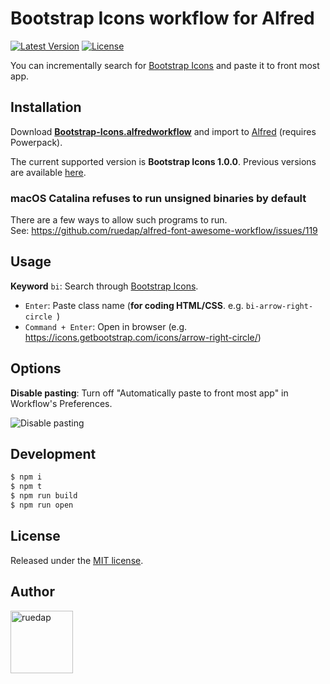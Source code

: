 # Bootstrap Icons workflow for Alfred

[![Latest Version](http://img.shields.io/github/release/ruedap/bootstrap-icons-workflow.svg?style=flat-square)](https://github.com/ruedap/bootstrap-icons-workflow/releases)
[![License](http://img.shields.io/badge/license-MIT-blue.svg?style=flat-square)](http://ruedap.mit-license.org/2015)

You can incrementally search for [Bootstrap Icons](https://icons.getbootstrap.com/) and paste it to front most app.

## Installation

Download **[Bootstrap-Icons.alfredworkflow](https://github.com/ruedap/alfred-bootstrap-icons-workflow/releases)** and import to [Alfred](http://www.alfredapp.com/) (requires Powerpack).

The current supported version is **Bootstrap Icons 1.0.0**. Previous versions are available [here](https://github.com/ruedap/alfred-bootstrap-icons-workflow/releases).

### macOS Catalina refuses to run unsigned binaries by default

There are a few ways to allow such programs to run.  
See: https://github.com/ruedap/alfred-font-awesome-workflow/issues/119

## Usage

**Keyword** `bi`: Search through [Bootstrap Icons](https://icons.getbootstrap.com/).

- `Enter`: Paste class name (**for coding HTML/CSS**. e.g. `bi-arrow-right-circle
`)
- `Command + Enter`: Open in browser (e.g. <https://icons.getbootstrap.com/icons/arrow-right-circle/>)

## Options

**Disable pasting**: Turn off "Automatically paste to front most app" in Workflow's Preferences.

![Disable pasting](https://github.com/ruedap/alfred-font-awesome-workflow/raw/master/screenshots/option-disable-pasting.png)

## Development

```sh
$ npm i
$ npm t
$ npm run build
$ npm run open
```

## License

Released under the [MIT license](http://ruedap.mit-license.org/2015).

## Author

<a href="https://github.com/ruedap"><img src="https://avatars.githubusercontent.com/u/289671?v=3&s=300" alt="ruedap" title="ruedap" width="100" height="100"></a>
